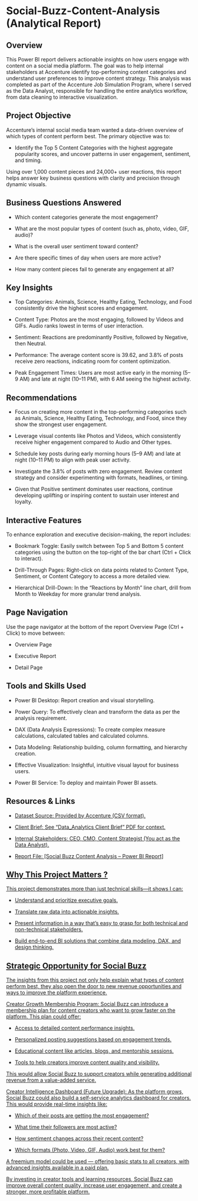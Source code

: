 # Social-Buzz-Content-Analysis (Analytical Report)
## Overview
This Power BI report delivers actionable insights on how users engage with content on a social media platform. The goal was to help internal stakeholders at Accenture identify top-performing content categories and understand user preferences to improve content strategy. This analysis was completed as part of the Accenture Job Simulation Program, where I served as the Data Analyst, responsible for handling the entire analytics workflow, from data cleaning to interactive visualization.

## Project Objective
Accenture’s internal social media team wanted a data-driven overview of which types of content perform best. The primary objective was to:

- Identify the Top 5 Content Categories with the highest aggregate popularity scores, and uncover patterns in user engagement, sentiment, and timing.

Using over 1,000 content pieces and 24,000+ user reactions, this report helps answer key business questions with clarity and precision through dynamic visuals.

## Business Questions Answered
- Which content categories generate the most engagement?

- What are the most popular types of content (such as, photo, video, GIF, audio)?

- What is the overall user sentiment toward content?

- Are there specific times of day when users are more active?

- How many content pieces fail to generate any engagement at all?

## Key Insights
- Top Categories: Animals, Science, Healthy Eating, Technology, and Food consistently drive the highest scores and engagement.

- Content Type: Photos are the most engaging, followed by Videos and GIFs. Audio ranks lowest in terms of user interaction.

- Sentiment: Reactions are predominantly Positive, followed by Negative, then Neutral.

- Performance: The average content score is 39.62, and 3.8% of posts receive zero reactions, indicating room for content optimization.

- Peak Engagement Times: Users are most active early in the morning (5–9 AM) and late at night (10–11 PM), with 6 AM seeing the highest activity.

## Recommendations
- Focus on creating more content in the top-performing categories such as Animals, Science, Healthy Eating, Technology, and Food, since they show the strongest user engagement.

- Leverage visual contents like Photos and Videos, which consistently receive higher engagement compared to Audio and Other types.

- Schedule key posts during early morning hours (5–9 AM) and late at night (10–11 PM) to align with peak user activity.

- Investigate the 3.8% of posts with zero engagement. Review content strategy and consider experimenting with formats, headlines, or timing.

- Given that Positive sentiment dominates user reactions, continue developing uplifting or inspiring content to sustain user interest and loyalty.

## Interactive Features
To enhance exploration and executive decision-making, the report includes:

- Bookmark Toggle: Easily switch between Top 5 and Bottom 5 content categories using the button on the top-right of the bar chart (Ctrl + Click to interact).

- Drill-Through Pages: Right-click on data points related to Content Type, Sentiment, or Content Category to access a more detailed view.

- Hierarchical Drill-Down: In the “Reactions by Month” line chart, drill from Month to Weekday for more granular trend analysis.

## Page Navigation
Use the page navigator at the bottom of the report Overview Page (Ctrl + Click) to move between:

- Overview Page

- Executive Report

- Detail Page

## Tools and Skills Used
- Power BI Desktop: Report creation and visual storytelling.

- Power Query: To effectively clean and transform the data as per the analysis requirement.

- DAX (Data Analysis Expressions): To create complex measure calculations, calculated tables and calculated columns.

- Data Modeling: Relationship building, column formatting, and hierarchy creation.

- Effective Visualization: Insightful, intuitive visual layout for business users.

- Power BI Service: To deploy and maintain Power BI assets.

## Resources & Links
- <a href="https://drive.google.com/drive/folders/1cck8iLWCJw5Yigrowx9CsBjjz6r7aUD0?usp=sharing">Dataset Source: Provided by Accenture (CSV format).

- <a href="https://github.com/Pankaj-M-Deori/Social-Buzz-Content-Analysis-Analytic-Report-/blob/main/Data_Analytics%20Client%20Brief.pdf">Client Brief: See “Data_Analytics Client Brief” PDF for context.

- Internal Stakeholders: CEO, CMO, Content Strategist (You act as the Data Analyst).

- Report File: [Social Buzz Content Analysis – Power BI Report]

## Why This Project Matters ?
This project demonstrates more than just technical skills—it shows I can:

- Understand and prioritize executive goals.

- Translate raw data into actionable insights.

- Present information in a way that’s easy to grasp for both technical and non-technical stakeholders.

- Build end-to-end BI solutions that combine data modeling, DAX, and design thinking.

## Strategic Opportunity for Social Buzz
The insights from this project not only help explain what types of content perform best, they also open the door to new revenue opportunities and ways to improve the platform experience.

Creator Growth Membership Program: Social Buzz can introduce a membership plan for content creators who want to grow faster on the platform. This plan could offer:

- Access to detailed content performance insights.

- Personalized posting suggestions based on engagement trends.

- Educational content like articles, blogs, and mentorship sessions.

- Tools to help creators improve content quality and visibility.

This would allow Social Buzz to support creators while generating additional revenue from a value-added service.

Creator Intelligence Dashboard (Future Upgrade): As the platform grows, Social Buzz could also build a self-service analytics dashboard for creators. This would provide real-time insights like:

- Which of their posts are getting the most engagement?

- What time their followers are most active?

- How sentiment changes across their recent content?

- Which formats (Photo, Video, GIF, Audio) work best for them?

A freemium model could be used — offering basic stats to all creators, with advanced insights available in a paid plan.

By investing in creator tools and learning resources, Social Buzz can improve overall content quality, increase user engagement, and create a stronger, more profitable platform.
